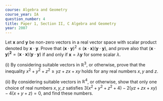 ```yaml
---
course: Algebra and Geometry
course_year: IA
question_number: 4
title: Paper 1, Section II, C Algebra and Geometry
year: 2007
---
```




Let $\mathbf{x}$ and $\mathbf{y}$ be non-zero vectors in a real vector space with scalar product denoted by $\mathbf{x} \cdot \mathbf{y}$. Prove that $(\mathbf{x} \cdot \mathbf{y})^{2} \leqslant(\mathbf{x} \cdot \mathbf{x})(\mathbf{y} \cdot \mathbf{y})$, and prove also that $(\mathbf{x} \cdot \mathbf{y})^{\mathbf{2}}=(\mathbf{x} \cdot \mathbf{x})(\mathbf{y} \cdot \mathbf{y})$ if and only if $\mathbf{x}=\lambda \mathbf{y}$ for some scalar $\lambda$.

(i) By considering suitable vectors in $\mathbb{R}^{3}$, or otherwise, prove that the inequality $x^{2}+y^{2}+z^{2} \geqslant y z+z x+x y$ holds for any real numbers $x, y$ and $z$.

(ii) By considering suitable vectors in $\mathbb{R}^{4}$, or otherwise, show that only one choice of real numbers $x, y, z$ satisfies $3\left(x^{2}+y^{2}+z^{2}+4\right)-2(y z+z x+x y)-4(x+y+z)=0$, and find these numbers.